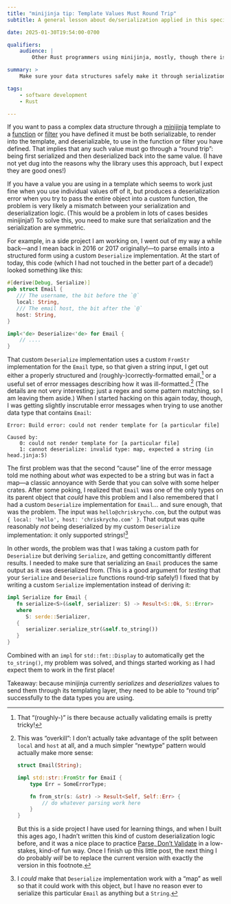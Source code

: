 ```yaml
---
title: "minijinja tip: Template Values Must Round Trip"
subtitle: A general lesson about de/serialization applied in this specific context.

date: 2025-01-30T19:54:00-0700

qualifiers:
    audience: |
        Other Rust programmers using minijinja, mostly, though there is an important lesson here for any software developer working with serialization and deserialization.

summary: >
    Make sure your data structures safely make it through serialization-deserialization roundtrips and vice versa, or you will have a bad time!

tags:
    - software development
    - Rust

---
```


If you want to pass a complex data structure through a [minijinja][m] template to a [function][function] or [filter][filter] you have defined it must be both serializable, to render into the template, and deserializable, to use in the function or filter you have defined. That implies that any such value must go through a “round trip”: being first serialized and then deserialized back into the same value. (I have not yet dug into the reasons why the library uses this approach, but I expect they are good ones!)

If you have a value you are using in a template which seems to work just fine when you use individual values off of it, but produces a deserialization error when you try to pass the entire object into a custom function, the problem is very likely a mismatch between your serialization and deserialization logic. (This would be a problem in lots of cases besides minijinja!) To solve this, you need to make sure that serialization and the serialization are symmetric.

[m]: https://github.com/mitsuhiko/minijinja/
[function]: https://docs.rs/minijinja/latest/minijinja/functions/index.html
[filter]: https://docs.rs/minijinja/latest/minijinja/filters/index.html

For example, in a side project I am working on, I went out of my way a while back—and I mean back in 2016 or 2017 originally!—to parse emails into a structured form using a custom `Deserialize` implementation. At the start of today, this code (which I had not touched in the better part of a decade!) looked something like this:

```rust
#[derive(Debug, Serialize)]
pub struct Email {
   /// The username, the bit before the `@`
   local: String,
   /// The email host, the bit after the `@`
   host: String,
}

impl<'de> Deserialize<'de> for Email {
    // ....
}
```

That custom `Deserialize` implementation uses a custom `FromStr` implementation for the `Email` type, so that given a string input, I get out either a properly structured and (roughly-)correctly-formatted email,[^roughly] or a useful set of error messages describing how it was ill-formatted.[^overkill] (The details are not very interesting: just a regex and some pattern matching, so I am leaving them aside.) When I started hacking on this again today, though, I was getting slightly inscrutable error messages when trying to use another data type that contains `Email`:

```
Error: Build error: could not render template for [a particular file]

Caused by:
    0: could not render template for [a particular file]
    1: cannot deserialize: invalid type: map, expected a string (in head.jinja:5)
```

The first problem was that the second “cause” line of the error message told me nothing about *what* was expected to be a string but was in fact a map—a classic annoyance with Serde that you can solve with some helper crates. After some poking, I realized that `Email` was one of the only types on its parent object that *could* have this problem and I also remembered that I had a custom `Deserialize` implementation for `Email`… and sure enough, that was the problem. The input was `hello@chriskrycho.com`, but the output was `{ local: 'hello', host: 'chriskrycho.com' }`. That output was quite reasonably *not* being deserialized by my custom `Deserialize` implementation: it only supported strings![^could]

In other words, the problem was that I was taking a custom path for `Deserialize` but deriving `Serialize`, and getting concomittantly different results. I needed to make sure that serializing an `Email` produces the same output as it was deserialized from. (This is a good argument for *testing* that your `Serialize` and `Deserialize` functions  round-trip safely!) I fixed that by writing a custom `Serialize` implementation instead of deriving it:

```rust
impl Serialize for Email {
   fn serialize<S>(&self, serializer: S) -> Result<S::Ok, S::Error>
   where
      S: serde::Serializer,
   {
      serializer.serialize_str(&self.to_string())
   }
}
```

Combined with an `impl` for `std::fmt::Display` to automatically get the `to_string()`, my problem was solved, and things started working as I had expect them to work in the first place!

Takeaway: because minijinja currently *serializes* and *deserializes* values to send them through its templating layer, they need to be able to “round trip” successfully to the data types you are using.

[^roughly]: That “(roughly-)” is there because actually validating emails is pretty tricky!

[^overkill]: This was “overkill”: I don’t actually take advantage of the split between `local` and `host` at all, and a much simpler “newtype” pattern would actually make more sense:

    ```rust
    struct Email(String);

    impl std::str::FromStr for EmaiI {
        type Err = SomeErrorType;

        fn from_str(s: &str) -> Result<Self, Self::Err> {
            // do whatever parsing work here
        }
    }
    ```

    But this is a side project I have used for learning things, and when I built this ages ago, I hadn’t written this kind of custom deserialization logic before, and it was a nice place to practice [Parse, Don’t Validate][pdv] in a low-stakes, kind-of fun way. Once I finish up this little post, the next thing I do probably *will* be to replace the current version with exactly the version in this footnote.

[pdv]: https://lexi-lambda.github.io/blog/2019/11/05/parse-don-t-validate/

[^could]: I *could* make that `Deserialize` implementation work with a “map” as well so that it could work with this object, but I have no reason ever to serialize this particular `Email` as anything but a `String`.
